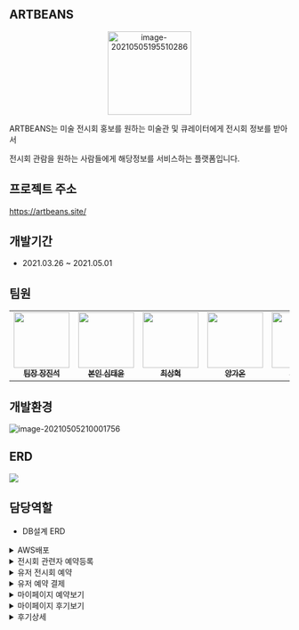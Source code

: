 

## ARTBEANS

<p align="center"><img src="https://user-images.githubusercontent.com/75354017/117138096-8840db80-ade5-11eb-91ff-306ac4616c72.png" alt="image-20210505195510286" width="150px" /></p>

ARTBEANS는 미술 전시회 홍보를 원하는 미술관 및 큐레이터에게 전시회 정보를 받아서 

전시회 관람을 원하는 사람들에게 해당정보를 서비스하는 플랫폼입니다.

## 프로젝트 주소

https://artbeans.site/

## 개발기간

- 2021.03.26 ~ 2021.05.01

## 팀원

<table>
  <tbody>
      <td align="center">
        <a href="https://github.com/tokkimeat">
          <img src="https://avatars.githubusercontent.com/u/75354100?v=4" width="100px" style="max-width:100%;">
          <br>
          <sub>
            <b>팀장 장진석</b>
          </sub>
        </a>
        <br>
      </td>
      <td align="center">
        <a href="https://github.com/sty2829">
          <img src="https://avatars.githubusercontent.com/u/75354017?v=4" width="100px" style="max-width:100%;">
          <br>
          <sub>
            <b>본인 심태윤</b>
          </sub>
        </a>
        <br>
      </td>
      <td align="center">
        <a href="https://github.com/csh4612">
          <img src="https://avatars.githubusercontent.com/u/75354001?s=64&v=4" width="100px" style="max-width:100%;">
          <br>
          <sub>
            <b>최상혁</b>
          </sub>
        </a>
        <br>
      </td>
      <td align="center">
        <a href="https://github.com/sungpring">
          <img src="https://avatars.githubusercontent.com/u/75354104?v=4" width="100px" style="max-width:100%;">
          <br>
          <sub>
            <b>양가온</b>
          </sub>
        </a>
        <br>
      </td>
      <td align="center">
        <a href="https://github.com/ssh09">
          <img src="https://avatars.githubusercontent.com/u/75354025?v=4" width="100px" style="max-width:100%;">
          <br>
          <sub>
            <b>박소희</b>
          </sub>
        </a>
        <br>
      </td>
  </tbody>
</table>


## 개발환경

<img src="https://user-images.githubusercontent.com/75354017/117138359-dfdf4700-ade5-11eb-8239-1b7892dddae1.jpg" alt="image-20210505210001756"  />

## ERD

<img src="https://user-images.githubusercontent.com/75354017/117389046-b4b04100-af26-11eb-85e2-8ce6473a0354.png" />

## 담당역할

- DB설계 ERD

<details>
    <summary>AWS배포</summary>
    <div>
        <p align="center"><img src="https://user-images.githubusercontent.com/75354017/117399609-e67fd280-af3b-11eb-9a70-48d895fb0bb0.png" width="1000px"/></p>
        <h5>
        	구현설명
    	</h5>
        <p>
	     1. 개발자가 COMMIT 하면 Github에서 Webhook으로 Jenkins에 이벤트를 발생시킨다. <br>
             2. 이벤트가 발생한 Jenkins에서 소스를 내려받고 자동으로 AWS에 배포
        </p>
</div>
</details>

<details>
    <summary>전시회 관련자 예약등록</summary>
    <div>
        <p align="center"><img src="https://user-images.githubusercontent.com/75354017/117143002-4e72d380-adeb-11eb-993e-8aa7be782474.png" width="500px"/></p>
        <h5>
            화면설명
        </h5>
        <p>
			전시회 대표유저가 ArtBeans 사이트에  전시회를 등록했을 경우 예약설정 화면
        </p>
        <h5>
        구현설명
    	</h5>
        <p>
            &nbsp&nbsp 1. 등록한 전시회중에서 예약설정을 하지 않은 전시회 리스트만 보여준다. 
        </p>
        <p>
            &nbsp&nbsp 2. 해당 화면의 입력값은 선택요소로 되어있어 선택시 입력창의 CSS를 성공(초록색)으로 변경함.
        </p>
</div>
</details>

<details>
    <summary>유저 전시회 예약</summary>
    <div>
        <p align="center"><img src="https://user-images.githubusercontent.com/75354017/117144212-a231ec80-adec-11eb-9c7e-8ffdd6b9cbe9.png" width="500px"/></p>
        <h5>
            화면설명
        </h5>
        <p>
			전시회 예약버튼을  눌렀을경우 해당 전시회의 예약일정을 선택하는 화면
        </p>
        <h5>
        구현설명
    	</h5>
        <p>
            &nbsp&nbsp 1. 해당 전시회의 기간중에서 휴무일,  표가 다팔린 날짜를 계산하여 스케쥴을  달력에 설정
        </p>
        <p>
            &nbsp&nbsp 2. 해당 전시회의 예약날짜를 선택하면 시간대별 예약가능한 예매수를 보여준다.
        </p>
</div>
</details>


<details>
    <summary>유저 예약 결제</summary>
    <div>
        <p align="center"><img src="https://user-images.githubusercontent.com/75354017/117149788-7dd90e80-adf2-11eb-8ec3-f8e47c90215c.png" width="500px"/></p>
        <h5>
            화면설명
        </h5>
        <p>
			전시회 예약일정을 고르고나서 해당 예매표를 결제하는 화면
        </p>
        <h5>
        구현설명
    	</h5>
        <p>
            &nbsp&nbsp 1. 해당 전시회의 전시관(갤러리) 위치를 네이버지도 API를 활용하여 보여준다.
        </p>
        <p>
            &nbsp&nbsp 2. 결제방식을 선택하면 Iamport 결제API를 활용하여 결제한다.
        </p>
</div>
</details>

<details>
    <summary>마이페이지 예약보기</summary>
    <div>
        <p align="center"><img src="https://user-images.githubusercontent.com/75354017/117152057-9ea26380-adf4-11eb-86b7-d627170ad330.png" width="500px"/></p>
        <h5>
            화면설명
        </h5>
        <p>
			전시회 예약을 하면 마이페이지에서 예매내역을 확인하는 화면
        </p>
        <h5>
        구현설명
    	</h5>
        <p>
            &nbsp&nbsp 1. 아직 예약시간이 지나지 않았으면 진행중 예약으로 이동하고 상세보기시 취소가 가능하다. 
        </p>
        <p>
            &nbsp&nbsp 2. 예약시간이 지나면 지난예약으로 이동하며 상세보기시 후기작성이 가능하다.
        </p>
        <p>
            &nbsp&nbsp 3. 지난예약은 데이터가 계속 쌓이기 때문에 JPA 페이징을 활용하여 페이징 처리.
        </p>
</div>
</details>

<details>
    <summary>마이페이지 후기보기</summary>
    <div>
        <p align="center"><img src="https://user-images.githubusercontent.com/75354017/117154508-df9b7780-adf6-11eb-9b2f-669549f4b43e.png" width="700px"/></p>
        <h5>
            화면설명
        </h5>
        <p>
			예매한 전시회의 후기를 작성하고나면 마이페이지에서 나의 후기를 관리하는 화면
        </p>
        <h5>
        구현설명
    	</h5>
        <p>
            &nbsp&nbsp 1. 후기를 작성하고나서 해당 리뷰를 수정하거나 삭제할 수 있다.
        </p>
        <p>
            &nbsp&nbsp 2. 후기도 계속 데이터가 쌓이기 때문에 페이징 처리.
        </p>
</div>
</details>

<details>
    <summary>후기상세</summary>
    <div>
        <p align="center"><img src="https://user-images.githubusercontent.com/75354017/117157570-a7e1ff00-adf9-11eb-8999-08fdb1b052f9.png" width="700px"/></p>
        <h5>
            화면설명
        </h5>
        <p>
			후기 상세 화면
        </p>
        <h5>
        구현설명
    	</h5>
        <p>
            &nbsp&nbsp 1. 제목, 작성자, 작성일을  보여주고 해당 썸네일이미지를 배경으로 사용한다.
        </p>
        <p>
            &nbsp&nbsp 2. 해당 후기의 댓글을 작성할 수 있으며 해당 댓글의 작성자면 수정과 삭제가 가능하다.
        </p>
</div>
</details>




​       



  

   



